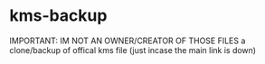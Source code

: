 # kms-backup
IMPORTANT: IM NOT AN OWNER/CREATOR OF THOSE FILES
a clone/backup of offical kms file (just incase the main link is down)
